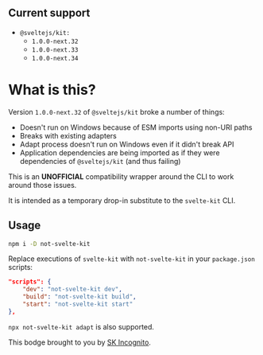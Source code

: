 ## Current support

-   `@sveltejs/kit:`
    -   `1.0.0-next.32`
    -   `1.0.0-next.33`
    -   `1.0.0-next.34`

# What is this?

Version `1.0.0-next.32` of `@sveltejs/kit` broke a number of things:

-   Doesn't run on Windows because of ESM imports using non-URI paths
-   Breaks with existing adapters
-   Adapt process doesn't run on Windows even if it didn't break API
-   Application dependencies are being imported as if they were dependencies of `@sveltejs/kit` (and thus failing)

This is an **UNOFFICIAL** compatibility wrapper around the CLI to work around those issues.

It is intended as a temporary drop-in substitute to the `svelte-kit` CLI.

## Usage

```sh
npm i -D not-svelte-kit
```

Replace executions of `svelte-kit` with `not-svelte-kit` in your `package.json` scripts:

```json
"scripts": {
    "dev": "not-svelte-kit dev",
    "build": "not-svelte-kit build",
    "start": "not-svelte-kit start"
},
```

`npx not-svelte-kit adapt` is also supported.

This bodge brought to you by [SK Incognito](https://discord.gg/j7NhbT2DSY).
